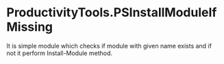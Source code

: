 # ProductivityTools.PSInstallModuleIfMissing
It is simple module which checks if module with given name exists and if not it perform Install-Module method.
